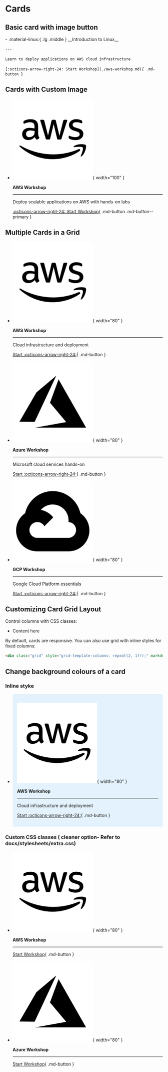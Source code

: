 # Cards

## Basic card with image button 

<div class="grid cards" markdown>
-   :material-linux:{ .lg .middle } __Introduction to Linux__

    ---

    Learn to deploy applications on AWS cloud infrastructure

    [:octicons-arrow-right-24: Start Workshop](./aws-workshop.md){ .md-button }

</div>


## Cards with Custom Image


<div class="grid cards" markdown>

-   ![AWS Logo](images/aws.png){ width="100" }

    __AWS Workshop__

    ---

    Deploy scalable applications on AWS with hands-on labs

    [:octicons-arrow-right-24: Start Workshop](./aws/){ .md-button .md-button--primary }

</div>

## Multiple Cards in a Grid

<div class="grid cards" markdown>

-   ![AWS](images/aws.png){ width="80" }
    
    __AWS Workshop__
    
    ---
    
    Cloud infrastructure and deployment
    
    [Start :octicons-arrow-right-24:](./aws/){ .md-button }

-   ![Azure](images/azure.png){ width="80" }
    
    __Azure Workshop__
    
    ---
    
    Microsoft cloud services hands-on
    
    [Start :octicons-arrow-right-24:](./azure/){ .md-button }

-   ![GCP](images/google-cloud.png){ width="80" }
    
    __GCP Workshop__
    
    ---
    
    Google Cloud Platform essentials
    
    [Start :octicons-arrow-right-24:](./gcp/){ .md-button }

</div>

## Customizing Card Grid Layout

Control columns with CSS classes:

<div class="grid cards" markdown>

- Content here

</div>

By default, cards are responsive. You can also use grid with inline styles for fixed columns:

```markdown
<div class="grid" style="grid-template-columns: repeat(2, 1fr);" markdown>
```
## Change background colours of a card

### Inline styke


<div class="grid cards" markdown>

-   <div style="background-color: #e3f2fd; padding: 1em; border-radius: 0.2em;" markdown>
    
    ![AWS](images/aws.png){ width="80" }
    
    __AWS Workshop__
    
    ---
    
    Cloud infrastructure and deployment
    
    [Start :octicons-arrow-right-24:](./aws/){ .md-button }
    
    </div>

</div>

### Custom CSS classes ( cleaner option- Refer to docs/stylesheets/extra.css)

<div class="grid cards" markdown>

-   <div class="card-blue" markdown>
    
    ![AWS](images/aws.png){ width="80" }
    
    __AWS Workshop__
    
    ---
    
    [Start Workshop](./aws/){ .md-button }
    
    </div>

-   <div class="card-orange" markdown>
    
    ![Azure](images/azure.png){ width="80" }
    
    __Azure Workshop__
    
    ---
    
    [Start Workshop](./azure/){ .md-button }
    
    </div>

</div>
